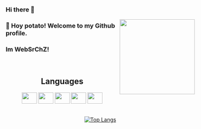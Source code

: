 ### Hi there 👋

<!--
**WebSrChZ/WebSrChZ** is a ✨ _special_ ✨ repository because its `README.md` (this file) appears on your GitHub profile.

Here are some ideas to get you started:

- 🔭 I’m currently working on ...
- 🌱 I’m currently learning software languages
- 👯 I’m looking to collaborate on ...
- 🤔 I’m looking for help with ...
- 💬 Ask me about ...
- 📫 How to reach me: DISCORD: https://dsc.bio/websrchz
- 😄 Pronouns: ...
- ⚡ Love to create technologies.
-->
</p align="center">
  <img align="right" height="200" src="..." />
<p align="center">

<div>
  <h3>👋 Hoy potato! Welcome to my Github profile.</h2>
  <h3>Im WebSrChZ!</h2>
</div>

<br>
<div align="center">
  <h2>Languages</h2>
  <img aling="center" height="30" width="40" src="https://cdn.jsdelivr.net/gh/devicons/devicon/icons/python/python-original.svg"/>
  <img aling="center" height="30" width="40" src="https://cdn.jsdelivr.net/gh/devicons/devicon/icons/java/java-original.svg"/>
  <img aling="center" height="30" width="40" src="https://cdn.jsdelivr.net/gh/devicons/devicon/icons/javascript/javascript-original.svg"/>
  <img aling="center" height="30" width="40" src="https://cdn.jsdelivr.net/gh/devicons/devicon/icons/html5/html5-original.svg"/>
  <img aling="center" height="30" width="40" src="https://cdn.jsdelivr.net/gh/devicons/devicon/icons/css3/css3-original.svg" />
</div>

<br>
<div align="center">

  
  [![Top Langs](https://github-readme-stats.vercel.app/api/top-langs/?username=WebSrChZ&layout=compact&langs_count=10&theme=dark&hide_title=true)](https://github.com/WebSrChZ/github-readme-stats)
</div>
